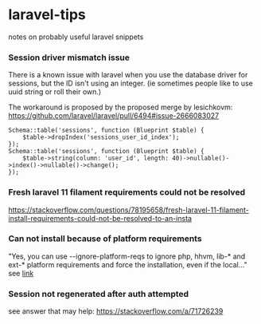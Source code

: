 # laravel-tips
notes on probably useful laravel snippets

### Session driver mismatch issue

There is a known issue with laravel when you use the database driver for sessions, but the ID isn't using an integer. (ie sometimes people like to use uuid string or roll their own.) 

The workaround is proposed by the proposed merge by lesichkovm: https://github.com/laravel/laravel/pull/6494#issue-2666083027

```
Schema::table('sessions', function (Blueprint $table) {
    $table->dropIndex('sessions_user_id_index');
});
Schema::table('sessions', function (Blueprint $table) {
    $table->string(column: 'user_id', length: 40)->nullable()->index()->nullable()->change();
});
```


### Fresh laravel 11 filament requirements could not be resolved

https://stackoverflow.com/questions/78195658/fresh-laravel-11-filament-install-requirements-could-not-be-resolved-to-an-insta

### Can not install because of platform requirements

"Yes, you can use --ignore-platform-reqs to ignore php, hhvm, lib-* and ext-* platform requirements and force the installation, even if the local..." see [link](https://stackoverflow.com/questions/34637657/is-it-possible-to-ignore-child-dependencies-in-composer-config)

### Session not regenerated after auth attempted

see answer that may help: https://stackoverflow.com/a/71726239
